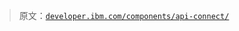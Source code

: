 > 原文：[`developer.ibm.com/components/api-connect/`](https://developer.ibm.com/components/api-connect/)